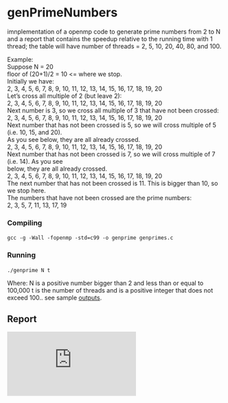 # genPrimeNumbers
imnplementation of a  openmp code to generate prime numbers from 2 to N and a report that contains the speedup relative to the running time with 1 thread; the table will have number of threads = 2, 5, 10, 20, 40, 80, and 100.  
  
Example:  
Suppose N = 20  
floor of (20+1)/2 = 10 <= where we stop.  
Initially we have:  
2, 3, 4, 5, 6, 7, 8, 9, 10, 11, 12, 13, 14, 15, 16, 17, 18, 19, 20  
Let’s cross all multiple of 2 (but leave 2):  
2, 3, 4, 5, 6, 7, 8, 9, 10, 11, 12, 13, 14, 15, 16, 17, 18, 19, 20  
Next number is 3, so we cross all multiple of 3 that have not been crossed:  
2, 3, 4, 5, 6, 7, 8, 9, 10, 11, 12, 13, 14, 15, 16, 17, 18, 19, 20  
Next number that has not been crossed is 5, so we will cross multiple of 5 (i.e. 10, 15, and 20).  
As you see below, they are all already crossed.  
2, 3, 4, 5, 6, 7, 8, 9, 10, 11, 12, 13, 14, 15, 16, 17, 18, 19, 20   
Next number that has not been crossed is 7, so we will cross multiple of 7 (i.e. 14). As you see  
below, they are all already crossed.  
2, 3, 4, 5, 6, 7, 8, 9, 10, 11, 12, 13, 14, 15, 16, 17, 18, 19, 20  
The next number that has not been crossed is 11. This is bigger than 10, so we stop here.  
The numbers that have not been crossed are the prime numbers:  
2, 3, 5, 7, 11, 13, 17, 19  
### Compiling
```
gcc -g -Wall -fopenmp -std=c99 -o genprime genprimes.c
```

### Running
```
./genprime N t
```
Where:
N is a positive number bigger than 2 and less than or equal to 100,000
t is the number of threads and is a positive integer that does not exceed 100..
see sample [outputs](/output).

## Report
![addCard](https://github.com/brightdo/genPrimeNumbers/blob/master/report.pdf)
